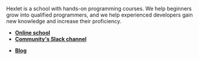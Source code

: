 Hexlet is a school with hands-on programming courses. We help beginners grow into qualified programmers, and we help experienced developers gain new knowledge and increase their proficiency.

* **[Online school](https://hexlet.io/)**
* **[Community's Slack channel](https://slack.hexlet.io)**
<!-- * **[Open source projects](https://guides.hexlet.io/how-to-be-a-helpful-for-the-hexlet-community/#открытые-проекты-github)** -->
* **[Blog](https://hexlet.io/blog)**
